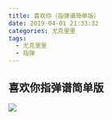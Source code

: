 ```yaml
---
title: 喜欢你（指弹谱简单版）
date: 2019-04-01 21:33:32
categories: 尤克里里
tags:
  - 尤克里里
  - 指弹
---
```

## 喜欢你指弹谱简单版
<img src="/images/xi_huan_ni.jpg">
